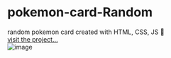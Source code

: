 # pokemon-card-Random
 random pokemon card created with HTML, CSS, JS 🐲 
  <br>
<a href="https://pokemon-card-random.netlify.app/" target="_blank">visit the project... </a>
<br>
![image](https://user-images.githubusercontent.com/99296482/155865731-618d2e43-1e56-49b9-8f6b-081ae55d86b8.png)

